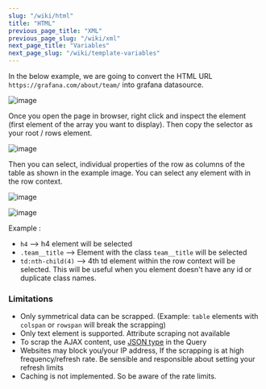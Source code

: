 ```yaml
---
slug: "/wiki/html"
title: "HTML"
previous_page_title: "XML"
previous_page_slug: "/wiki/xml"
next_page_title: "Variables"
next_page_slug: "/wiki/template-variables"
---
```


In the below example, we are going to convert the HTML URL `https://grafana.com/about/team/` into grafana datasource.

![image](https://user-images.githubusercontent.com/153843/92399290-faabcf80-f121-11ea-9261-b06c708e81c0.png#center)

Once you open the page in browser, right click and inspect the element (first element of the array you want to display). Then copy the selector as your root / rows element. 

![image](https://user-images.githubusercontent.com/153843/92396876-ac94cd00-f11d-11ea-850d-f1754f980fc7.png#center)

Then you can select, individual properties of the row as columns of the table as shown in the example image. You can select any element with in the row context.

![image](https://user-images.githubusercontent.com/153843/92382094-f4a6f600-f103-11ea-8035-e1bbd9157629.png#center)

![image](https://user-images.githubusercontent.com/153843/92747321-fbd83900-f37b-11ea-8be9-9366386dc6e2.png#center)

Example :

- `h4` --> h4 element will be selected
- `.team__title` --> Element with the class `team__title` will be selected
- `td:nth-child(4)` --> 4th td element within the row context will be selected. This will be useful when you element doesn't have any id or duplicate class names. 

### Limitations

* Only symmetrical data can be scrapped. (Example: `table` elements with `colspan` or `rowspan` will break the scrapping)
* Only text element is supported. Attribute scraping not available
* To scrap the AJAX content, use [JSON type](/wiki/json) in the Query
* Websites may block you/your IP address, If the scrapping is at high frequency/refresh rate. Be sensible and responsible about setting your refresh limits
* Caching is not implemented. So be aware of the rate limits.

